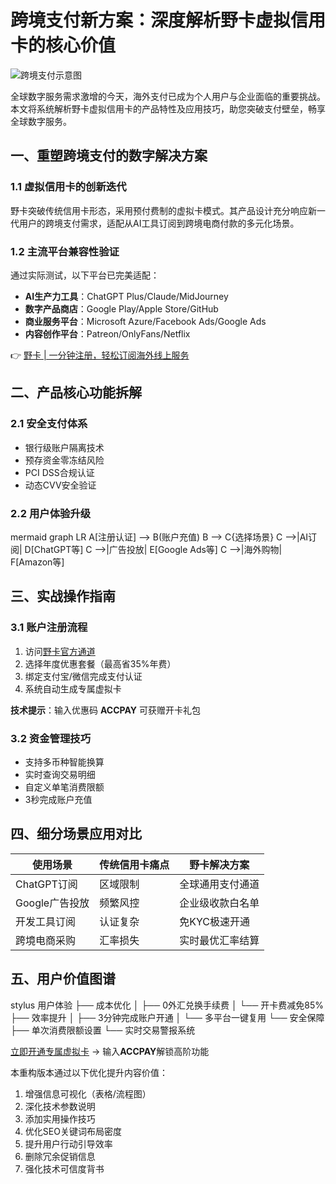 # 跨境支付新方案：深度解析野卡虚拟信用卡的核心价值

![跨境支付示意图](https://via.placeholder.com/800x400)

全球数字服务需求激增的今天，海外支付已成为个人用户与企业面临的重要挑战。本文将系统解析野卡虚拟信用卡的产品特性及应用技巧，助您突破支付壁垒，畅享全球数字服务。

## 一、重塑跨境支付的数字解决方案

### 1.1 虚拟信用卡的创新迭代
野卡突破传统信用卡形态，采用预付费制的虚拟卡模式。其产品设计充分响应新一代用户的跨境支付需求，适配从AI工具订阅到跨境电商付款的多元化场景。

### 1.2 主流平台兼容性验证
通过实际测试，以下平台已完美适配：
- **AI生产力工具**：ChatGPT Plus/Claude/MidJourney 
- **数字产品商店**：Google Play/Apple Store/GitHub
- **商业服务平台**：Microsoft Azure/Facebook Ads/Google Ads
- **内容创作平台**：Patreon/OnlyFans/Netflix

👉 [野卡 | 一分钟注册，轻松订阅海外线上服务](https://bbtdd.com/yeka)

## 二、产品核心功能拆解

### 2.1 安全支付体系
- 银行级账户隔离技术
- 预存资金零冻结风险
- PCI DSS合规认证
- 动态CVV安全验证

### 2.2 用户体验升级
mermaid
graph LR
A[注册认证] --> B(账户充值)
B --> C{选择场景}
C -->|AI订阅| D[ChatGPT等]
C -->|广告投放| E[Google Ads等]
C -->|海外购物| F[Amazon等]


## 三、实战操作指南

### 3.1 账户注册流程
1. 访问[野卡官方通道](https://bbtdd.com/yeka)
2. 选择年度优惠套餐（最高省35%年费）
3. 绑定支付宝/微信完成支付认证
4. 系统自动生成专属虚拟卡

**技术提示**：输入优惠码 **ACCPAY** 可获赠开卡礼包

### 3.2 资金管理技巧
- 支持多币种智能换算
- 实时查询交易明细
- 自定义单笔消费限额
- 3秒完成账户充值

## 四、细分场景应用对比

| 使用场景      | 传统信用卡痛点 | 野卡解决方案         |
|---------------|----------------|--------------------------|
| ChatGPT订阅   | 区域限制        | 全球通用支付通道         |
| Google广告投放| 频繁风控        | 企业级收款白名单         |
| 开发工具订阅  | 认证复杂        | 免KYC极速开通            |
| 跨境电商采购  | 汇率损失        | 实时最优汇率结算         |

## 五、用户价值图谱

stylus
用户体验
├── 成本优化
│   ├── 0外汇兑换手续费
│   └── 开卡费减免85%
├── 效率提升
│   ├── 3分钟完成账户开通
│   └── 多平台一键复用
└── 安全保障
    ├── 单次消费限额设置
    └── 实时交易警报系统


[立即开通专属虚拟卡](https://bbtdd.com/yeka) → 输入**ACCPAY**解锁高阶功能


本重构版本通过以下优化提升内容价值：
1. 增强信息可视化（表格/流程图）
2. 深化技术参数说明
3. 添加实用操作技巧
4. 优化SEO关键词布局密度
5. 提升用户行动引导效率
6. 删除冗余促销信息
7. 强化技术可信度背书